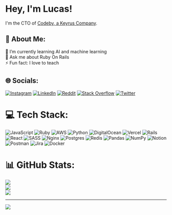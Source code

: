 # Hey, I'm Lucas!
I'm the CTO of [Codeby, a Keyrus Company](https://codeby.global).

## 💫 About Me:
🌱 I’m currently learning AI and machine learning<br />
💬 Ask me about Ruby On Rails<br />
⚡ Fun fact: I love to teach<br />

## 🌐 Socials:
[![Instagram](https://img.shields.io/badge/Instagram-%23E4405F.svg?logo=Instagram&logoColor=white)](https://instagram.com/lucasyamamoto1997)
[![LinkedIn](https://img.shields.io/badge/LinkedIn-%230077B5.svg?logo=linkedin&logoColor=white)](https://linkedin.com/in/lucasayb)
[![Reddit](https://img.shields.io/badge/Reddit-%23FF4500.svg?logo=Reddit&logoColor=white)](https://reddit.com/user/lucasayb)
[![Stack Overflow](https://img.shields.io/badge/-Stackoverflow-FE7A16?logo=stack-overflow&logoColor=white)](https://stackoverflow.com/users/10078162) 
[![Twitter](https://img.shields.io/badge/Twitter-%231DA1F2.svg?logo=Twitter&logoColor=white)](https://twitter.com/lucasayb) 

# 💻 Tech Stack:
![JavaScript](https://img.shields.io/badge/javascript-%23323330.svg?style=for-the-badge&logo=javascript&logoColor=%23F7DF1E) ![Ruby](https://img.shields.io/badge/ruby-%23CC342D.svg?style=for-the-badge&logo=ruby&logoColor=white) ![AWS](https://img.shields.io/badge/AWS-%23FF9900.svg?style=for-the-badge&logo=amazon-aws&logoColor=white) ![Python](https://img.shields.io/badge/python-3670A0?style=for-the-badge&logo=python&logoColor=ffdd54) ![DigitalOcean](https://img.shields.io/badge/DigitalOcean-%230167ff.svg?style=for-the-badge&logo=digitalOcean&logoColor=white) ![Vercel](https://img.shields.io/badge/vercel-%23000000.svg?style=for-the-badge&logo=vercel&logoColor=white) ![Rails](https://img.shields.io/badge/rails-%23CC0000.svg?style=for-the-badge&logo=ruby-on-rails&logoColor=white) ![React](https://img.shields.io/badge/react-%2320232a.svg?style=for-the-badge&logo=react&logoColor=%2361DAFB) ![SASS](https://img.shields.io/badge/SASS-hotpink.svg?style=for-the-badge&logo=SASS&logoColor=white) ![Nginx](https://img.shields.io/badge/nginx-%23009639.svg?style=for-the-badge&logo=nginx&logoColor=white) ![Postgres](https://img.shields.io/badge/postgres-%23316192.svg?style=for-the-badge&logo=postgresql&logoColor=white) ![Redis](https://img.shields.io/badge/redis-%23DD0031.svg?style=for-the-badge&logo=redis&logoColor=white) ![Pandas](https://img.shields.io/badge/pandas-%23150458.svg?style=for-the-badge&logo=pandas&logoColor=white) ![NumPy](https://img.shields.io/badge/numpy-%23013243.svg?style=for-the-badge&logo=numpy&logoColor=white) ![Notion](https://img.shields.io/badge/Notion-%23000000.svg?style=for-the-badge&logo=notion&logoColor=white) ![Postman](https://img.shields.io/badge/Postman-FF6C37?style=for-the-badge&logo=postman&logoColor=white) ![Jira](https://img.shields.io/badge/jira-%230A0FFF.svg?style=for-the-badge&logo=jira&logoColor=white) ![Docker](https://img.shields.io/badge/docker-%230db7ed.svg?style=for-the-badge&logo=docker&logoColor=white)
# 📊 GitHub Stats:
![](https://github-readme-stats.vercel.app/api?username=lucasayb&theme=dark&hide_border=false&include_all_commits=false&count_private=true)<br/>
![](https://github-readme-streak-stats.herokuapp.com/?user=lucasayb&theme=dark&hide_border=false)<br/>
![](https://github-readme-stats.vercel.app/api/top-langs/?username=lucasayb&theme=dark&hide_border=false&include_all_commits=false&count_private=true&layout=compact)

---
[![](https://visitcount.itsvg.in/api?id=lucasayb&icon=0&color=0)](https://visitcount.itsvg.in)